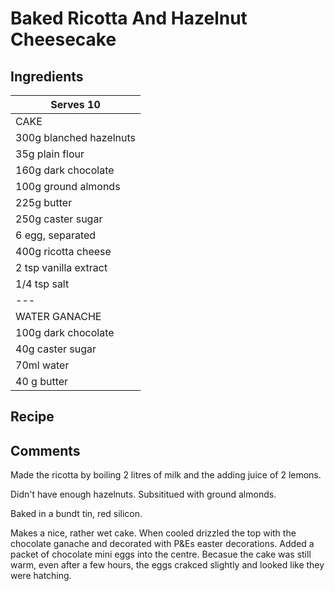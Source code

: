 # Baked Ricotta And Hazelnut Cheesecake



## Ingredients
| Serves 10 | 
| --- | 
|CAKE|
| 300g blanched hazelnuts|
| 35g plain flour|
| 160g dark chocolate|
| 100g ground almonds|
| 225g butter|
| 250g caster sugar|
| 6 egg, separated|
| 400g ricotta cheese|
| 2 tsp vanilla extract|
| 1/4 tsp salt|
| --- | 
| WATER GANACHE|
| 100g dark chocolate|
| 40g caster sugar|
| 70ml water|
| 40 g butter|

## Recipe


## Comments

Made the ricotta by boiling 2 litres of milk and the adding juice of 2 lemons. 

Didn't have enough hazelnuts. Subsititued with ground almonds.

Baked in a bundt tin, red silicon. 

Makes a nice, rather wet cake. When cooled drizzled the top with the chocolate ganache and decorated with P&Es easter decorations. Added a packet of chocolate mini eggs into the centre. Becasue the cake was still warm, even after a few hours, the eggs crakced slightly and looked like they were hatching. 